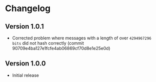 # Changelog

## Version 1.0.1

- Corrected problem where messages with a length of over `4294967296 bits` did not hash correctly (commit 90709e4ba127e1fcfe4ab06869cf70d8e1e25e0d)

## Version 1.0.0

- Initial release